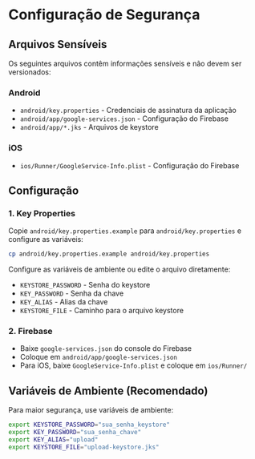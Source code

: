 # Configuração de Segurança

## Arquivos Sensíveis

Os seguintes arquivos contêm informações sensíveis e não devem ser versionados:

### Android
- `android/key.properties` - Credenciais de assinatura da aplicação
- `android/app/google-services.json` - Configuração do Firebase
- `android/app/*.jks` - Arquivos de keystore

### iOS
- `ios/Runner/GoogleService-Info.plist` - Configuração do Firebase

## Configuração

### 1. Key Properties
Copie `android/key.properties.example` para `android/key.properties` e configure as variáveis:

```bash
cp android/key.properties.example android/key.properties
```

Configure as variáveis de ambiente ou edite o arquivo diretamente:
- `KEYSTORE_PASSWORD` - Senha do keystore
- `KEY_PASSWORD` - Senha da chave
- `KEY_ALIAS` - Alias da chave
- `KEYSTORE_FILE` - Caminho para o arquivo keystore

### 2. Firebase
- Baixe `google-services.json` do console do Firebase
- Coloque em `android/app/google-services.json`
- Para iOS, baixe `GoogleService-Info.plist` e coloque em `ios/Runner/`

## Variáveis de Ambiente (Recomendado)

Para maior segurança, use variáveis de ambiente:

```bash
export KEYSTORE_PASSWORD="sua_senha_keystore"
export KEY_PASSWORD="sua_senha_chave"
export KEY_ALIAS="upload"
export KEYSTORE_FILE="upload-keystore.jks"
```